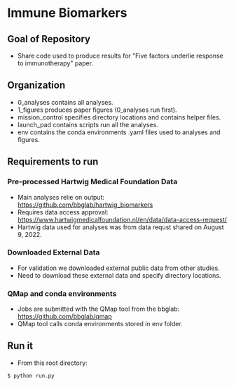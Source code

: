 # Immune Biomarkers

## Goal of Repository
* Share code used to produce results for "Five factors underlie response to immunotherapy" paper. 

## Organization
* 0_analyses contains all analyses.  
* 1_figures produces paper figures (0_analyses run first).
* mission_control specifies directory locations and contains helper files.
* launch_pad contains scripts run all the analyses.
* env contains the conda environments .yaml files used to analyses and figures. 

## Requirements to run

### Pre-processed Hartwig Medical Foundation Data
* Main analyses relie on output: https://github.com/bbglab/hartwig_biomarkers
* Requires data access approval: https://www.hartwigmedicalfoundation.nl/en/data/data-access-request/ 
* Hartwig data used for analyses was from data requst shared on August 9, 2022.

### Downloaded External Data
* For validation we downloaded external public data from other studies.
* Need to download these external data and specify directory locations. 

### QMap and conda environments
* Jobs are submitted with the QMap tool from the bbglab: https://github.com/bbglab/qmap
* QMap tool calls conda environments stored in env folder.
 
## Run it
* From this root directory:
```
$ python run.py
```
